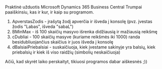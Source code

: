 Praktinė užduotis Microsoft Dynamics 365 Business Central
Trumpai paaiškinsiu, kas ir kur, ir kaip su programom.

1. ApverstasZodis - įrašytą žodį apverčia ir išveda į konsolę (pvz. įvestas žodis "Labas", išveda "sabaL")
2. BMinMax - iš 100 skaičių masyvo išrenka didžiausią ir mažiausią reikšmę
3. cDubliai - 100 skaičių masyve (kuriame reikšmės iki 1000) randa besidubliuojančius skaičius ir juos išveda į konsolę
4. dBalsiaiPriebalsiai - suskaičiuoja, kiek įvestame sakinyje yra balsių, kiek priebalsių ir kiek iš viso raidžių (simbolių neskaičiuoja)

Ačiū, kad skyrėt laiko perskaityt, tikiuosi programos dabar aiškesnės ;))

